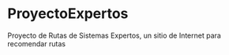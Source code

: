 # ProyectoExpertos
Proyecto de Rutas de Sistemas Expertos, un sitio de Internet para recomendar rutas
